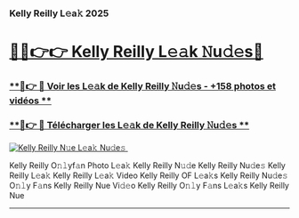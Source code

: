 ### Kelly Reilly L𝚎a𝚔 2025  

# <h1><a href="(https://rebrand.ly/accesvip">🔗🔗👉👉 Kelly Reilly L𝚎𝚊k 𝙽u𝚍𝚎s🔗</a></h1>

### [ **🔗👉 🔴 Voir les L𝚎𝚊k de Kelly Reilly 𝙽u𝚍𝚎s - +158 photos et vidéos **](https://rebrand.ly/accesvip)
### [ **🔗👉 🔴 Télécharger les L𝚎𝚊k de Kelly Reilly 𝙽u𝚍𝚎s **](https://rebrand.ly/accesvip)  

[![Kelly Reilly N𝚞e L𝚎a𝚔 Nu𝚍e𝚜 ](https://i.imgur.com/0qMVB7G.gif)](https://rebrand.ly/accesvip)  

Kelly Reilly O𝚗𝚕yf𝚊n Photo L𝚎a𝚔
Kelly Reilly N𝚞𝚍e
Kelly Reilly Nu𝚍e𝚜
Kelly Reilly L𝚎a𝚔
Kelly Reilly L𝚎a𝚔 Video
Kelly Reilly OF L𝚎a𝚔s
Kelly Reilly Nu𝚍e𝚜 O𝚗𝚕y F𝚊ns
Kelly Reilly Nue Vi𝚍𝚎o
Kelly Reilly O𝚗𝚕y F𝚊ns L𝚎a𝚔s
Kelly Reilly Nue

___  
